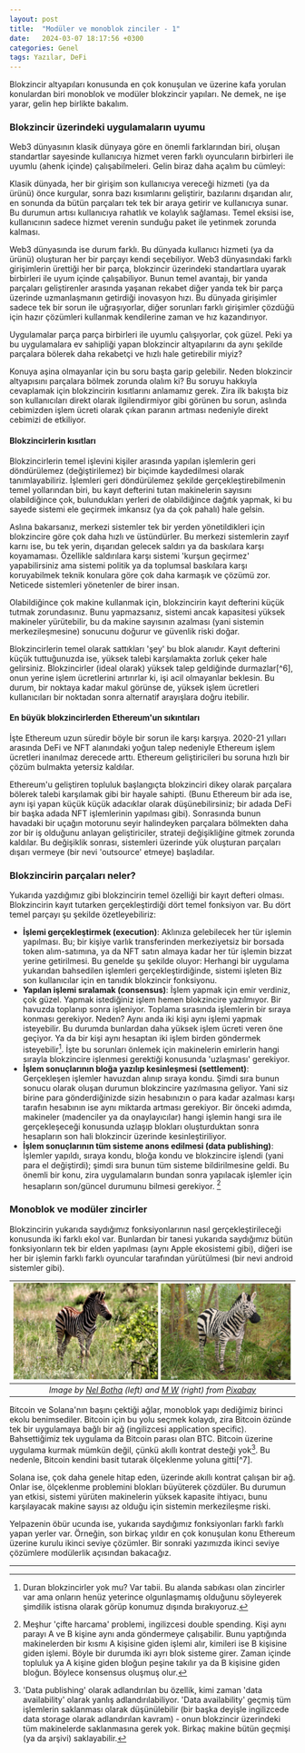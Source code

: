```yaml
---
layout: post
title:  "Modüler ve monoblok zinciler - 1"
date:   2024-03-07 18:17:56 +0300
categories: Genel
tags: Yazılar, DeFi
---
```


Blokzincir altyapıları konusunda en çok konuşulan ve üzerine kafa yorulan konulardan biri monoblok ve modüler blokzincir yapıları. Ne demek, ne işe yarar, gelin hep birlikte bakalım. 

### Blokzincir üzerindeki uygulamaların uyumu
Web3 dünyasının klasik dünyaya göre en önemli farklarından biri, oluşan standartlar sayesinde kullanıcıya hizmet veren farklı oyuncuların birbirleri ile uyumlu (ahenk içinde) çalışabilmeleri. Gelin biraz daha açalım bu cümleyi:

Klasik dünyada, her bir girişim son kullanıcıya vereceği hizmeti (ya da ürünü) önce kurgular, sonra bazı kısımlarını geliştirir, bazılarını dışarıdan alır, en sonunda da bütün parçaları tek tek bir araya getirir ve kullanıcıya sunar. Bu durumun artısı kullanıcıya rahatlık ve kolaylık sağlaması. Temel eksisi ise, kullanıcının sadece hizmet verenin sunduğu paket ile yetinmek zorunda kalması.

Web3 dünyasında ise durum farklı. Bu dünyada kullanıcı hizmeti (ya da ürünü) oluşturan her bir parçayı kendi seçebiliyor. Web3 dünyasındaki farklı girişimlerin ürettiği her bir parça, blokzincir üzerindeki standartlara uyarak birbirleri ile uyum içinde çalışabiliyor. Bunun temel avantajı, bir yanda parçaları geliştirenler arasında yaşanan rekabet diğer yanda tek bir parça üzerinde uzmanlaşmanın getirdiği inovasyon hızı. Bu dünyada girişimler sadece tek bir sorun ile uğraşıyorlar, diğer sorunları farklı girişimler çözdüğü için hazır çözümleri kullanmak kendilerine zaman ve hız kazandırıyor.

Uygulamalar parça parça birbirleri ile uyumlu çalışıyorlar, çok güzel. Peki ya bu uygulamalara ev sahipliği yapan blokzincir altyapılarını da aynı şekilde parçalara bölerek daha rekabetçi ve hızlı hale getirebilir miyiz? 

Konuya aşina olmayanlar için bu soru başta garip gelebilir. Neden blokzincir altyapısını parçalara bölmek zorunda olalım ki? Bu soruyu hakkıyla cevaplamak için blokzincirin kısıtlarını anlamamız gerek. Zira ilk bakışta biz son kullanıcıları direkt olarak ilgilendirmiyor gibi görünen bu sorun, aslında cebimizden işlem ücreti olarak çıkan paranın artması nedeniyle direkt cebimizi de etkiliyor. 

#### Blokzincirlerin kısıtları

Blokzincirlerin temel işlevini kişiler arasında yapılan işlemlerin geri döndürülemez (değiştirilemez) bir biçimde kaydedilmesi olarak tanımlayabiliriz. İşlemleri geri döndürülemez şekilde gerçekleştirebilmenin temel yollarından biri, bu kayıt defterini tutan makinelerin sayısını olabildiğince çok, bulundukları yerleri de olabildiğince dağıtık yapmak, ki bu sayede sistemi ele geçirmek imkansız (ya da çok pahalı) hale gelsin.

Aslına bakarsanız, merkezi sistemler tek bir yerden yönetildikleri için blokzincire göre çok daha hızlı ve üstündürler. Bu merkezi sistemlerin zayıf karnı ise, bu tek yerin, dışarıdan gelecek saldırı ya da baskılara karşı koyamaması.  Özellikle saldırılara karşı sistemi 'kurşun geçirmez' yapabilirsiniz ama sistemi politik ya da toplumsal baskılara karşı koruyabilmek teknik konulara göre çok daha karmaşık ve çözümü zor. Neticede sistemleri yönetenler de birer insan.

Olabildiğince çok makine kullanmak için, blokzincirin kayıt defterini küçük tutmak zorundasınız. Bunu yapmazsanız, sistemi ancak kapasitesi yüksek makineler yürütebilir, bu da makine sayısının azalması (yani sistemin merkezileşmesine) sonucunu doğurur ve güvenlik riski doğar. 

Blokzincirlerin temel olarak sattıkları 'şey' bu blok alanıdır. Kayıt defterini küçük tuttuğunuzda ise, yüksek talebi karşılamakta zorluk çeker hale gelirsiniz. Blokzincirler (ideal olarak) yüksek talep geldiğinde durmazlar[^6], onun yerine işlem ücretlerini artırırlar ki, işi acil olmayanlar beklesin. Bu durum, bir noktaya kadar makul görünse de, yüksek işlem ücretleri kullanıcıları bir noktadan sonra alternatif arayışlara doğru itebilir.  

#### En büyük blokzincirlerden Ethereum'un sıkıntıları

İşte Ethereum uzun süredir böyle bir sorun ile karşı karşıya. 2020-21 yılları arasında DeFi ve NFT alanındaki yoğun talep nedeniyle Ethereum işlem ücretleri inanılmaz derecede arttı. Ethereum geliştiricileri bu soruna hızlı bir çözüm bulmakta yetersiz kaldılar. 

Ethereum'u geliştiren topluluk başlangıçta blokzinciri dikey olarak parçalara bölerek talebi karşılamak gibi bir hayale sahipti. (Bunu Ethereum bir ada ise, aynı işi yapan küçük küçük adacıklar olarak düşünebilirsiniz; bir adada DeFi bir başka adada NFT işlemlerinin yapılması gibi). Sonrasında bunun havadaki bir uçağın motorunu seyir halindeyken parçalara bölmekten daha zor bir iş olduğunu anlayan geliştiriciler, strateji değişikliğine gitmek zorunda kaldılar. Bu değişiklik sonrası, sistemleri üzerinde yük oluşturan parçaları dışarı vermeye (bir nevi 'outsource' etmeye) başladılar. 

### Blokzincirin parçaları neler?
Yukarıda yazdığımız gibi blokzincirin temel özelliği bir kayıt defteri olması. Blokzincirin kayıt tutarken gerçekleştirdiği dört temel fonksiyon var. Bu dört temel parçayı şu şekilde özetleyebiliriz: 

- **İşlemi gerçekleştirmek (execution)**: Aklınıza gelebilecek her tür işlemin yapılması. Bu; bir kişiye varlık transferinden merkeziyetsiz bir borsada token alım-satımına, ya da NFT satın almaya kadar her tür işlemin bizzat yerine getirilmesi. Bu genelde şu şekilde oluyor: Herhangi bir uygulama yukarıdan bahsedilen işlemleri gerçekleştirdiğinde, sistemi işleten Biz son kullanıcılar için en tanıdık blokzincir fonksiyonu. 
- **Yapılan işlemi sıralamak (consensus)**: İşlem yapmak için emir verdiniz, çok güzel. Yapmak istediğiniz işlem hemen blokzincire yazılmıyor. Bir havuzda toplanıp sonra işleniyor. Toplama sırasında işlemlerin bir sıraya konması gerekiyor. Neden? Aynı anda iki kişi aynı işlemi yapmak isteyebilir. Bu durumda bunlardan daha yüksek işlem ücreti veren öne geçiyor. Ya da bir kişi aynı hesaptan iki işlem birden göndermek isteyebilir[^1]. İşte bu sorunları önlemek için makinelerin emirlerin hangi sırayla blokzincire işlenmesi gerektiği konusunda 'uzlaşması' gerekiyor. 
- **İşlem sonuçlarının bloğa yazılıp kesinleşmesi (settlement)**: Gerçekleşen işlemler havuzdan alınıp sıraya kondu. Şimdi sıra bunun sonucu olarak oluşan durumun blokzincire yazılmasına geliyor. Yani siz birine para gönderdiğinizde sizin hesabınızın o para kadar azalması karşı tarafın hesabının ise aynı miktarda artması gerekiyor. Bir önceki adımda, makineler (madenciler ya da onaylayıcılar) hangi işlemin hangi sıra ile gerçekleşeceği konusunda uzlaşıp blokları oluşturduktan sonra hesapların son hali blokzincir üzerinde kesinleştiriliyor.
- **İşlem sonuçlarının tüm sisteme anons edilmesi (data publishing)**: İşlemler yapıldı, sıraya kondu, bloğa kondu ve blokzincire işlendi (yani para el değiştirdi); şimdi sıra bunun tüm sisteme bildirilmesine geldi. Bu önemli bir konu, zira uygulamaların bundan sonra yapılacak işlemler için hesapların son/güncel durumunu bilmesi gerekiyor. [^2]

### Monoblok ve modüler zincirler
Blokzincirin yukarıda saydığımız fonksiyonlarının nasıl gerçekleştirileceği konusunda iki farklı ekol var. Bunlardan bir tanesi yukarıda saydığımız bütün fonksiyonların tek bir elden yapılması (aynı Apple ekosistemi gibi), diğeri ise her bir işlemin farklı farklı oyuncular tarafından yürütülmesi (bir nevi android sistemler gibi).

| ![zebras](/assets/zebra_real_lego.jpg)|
|:--:| 
| *Image by [Nel Botha](https://pixabay.com/users/nel_botha-nz-1267169/) (left) and [M W](https://pixabay.com/users/efraimstochter-12351/) (right) from [Pixabay](https://pixabay.com/)*|

Bitcoin ve Solana'nın başını çektiği ağlar, monoblok yapı dediğimiz birinci ekolu benimsediler. Bitcoin için bu yolu seçmek kolaydı, zira Bitcoin özünde tek bir uygulamaya bağlı bir ağ (ingilizcesi application specific). Bahsettiğimiz tek uygulama da Bitcoin parası olan BTC. Bitcoin üzerine uygulama kurmak mümkün değil, çünkü akıllı kontrat desteği yok[^3]. Bu nedenle, Bitcoin kendini basit tutarak ölçeklenme yoluna gitti[^7].

Solana ise, çok daha genele hitap eden, üzerinde akıllı kontrat çalışan bir ağ. Onlar ise, ölçeklenme problemini blokları büyüterek çözdüler. Bu durumun yan etkisi, sistemi yürüten makinelerin yüksek kapasite ihtiyacı, bunu karşılayacak makine sayısı az olduğu için sistemin merkezileşme riski. 

Yelpazenin öbür ucunda ise, yukarıda saydığımız fonksiyonları farklı farklı yapan yerler var. Örneğin, son birkaç yıldır en çok konuşulan konu Ethereum üzerine kurulu ikinci seviye çözümler. Bir sonraki yazımızda ikinci seviye çözümlere modülerlik açısından bakacağız. 

---

[^1]: Duran blokzincirler yok mu? Var tabii. Bu alanda sabıkası olan zincirler var ama onların henüz yeterince olgunlaşmamış olduğunu söyleyerek şimdilik istisna olarak görüp konumuz dışında bırakıyoruz.
[^2]: Meşhur 'çifte harcama' problemi, ingilizcesi double spending. Kişi aynı parayı A ve B kişine aynı anda göndermeye çalışabilir. Bunu yaptığında makinelerden bir kısmı A kişisine giden işlemi alır, kimileri ise B kişisine giden işlemi. Böyle bir durumda iki ayrı blok sisteme girer. Zaman içinde topluluk ya A kişine giden bloğun peşine takılır ya da B kişisine giden bloğun. Böylece konsensus oluşmuş olur.
[^3]: 'Data publishing' olarak adlandırılan bu özellik, kimi zaman 'data availability' olarak yanlış adlandırılabiliyor. 'Data availability' geçmiş tüm işlemlerin saklanması olarak düşünülebilir (bir başka deyişle ingilizcede data storage olarak adlandırılan kavram) - onun blokzincir üzerindeki tüm makinelerde saklanmasına gerek yok. Birkaç makine bütün geçmişi (ya da arşivi) saklayabilir.
[^4]: 4.	Basitleştirmek için bu şekilde anlatıyorum, teknik arkadaşlar hemen çullanmasın. Aslında kastedilen, 'script' dediğimiz kodların çok kısıtlı olması. Taproot geliştirmesi ile birlikte özellikle ordinals üzerinden bu kısıt bir parça kırıldı ama hâlâ yeterli sayılmaz. Bitcoin üzerine ikinci seviye çözümler de geliştirilmeye çalışıyor ama bu çözümlerin tam layıkıyla çalışabilmesi için Bitcoin üzerinde yeni güncellemelerin gelmesi (bir nevi soft fork olması) gerekiyor ki bu tip güncellemeler Bitcoin'e üç-dört yılda bir ancak geliyor. Bu güncelleme gelene kadar Bitcoin üzerinde akıllı kontrat kullanımı için bir ara çözüm olan BitVM geliştiriliyor. İlgilenenler bu alanda çalışan Türk bir ekibin (Chainway) kurduğu Citrea çözümünü inceleyebilirler.
